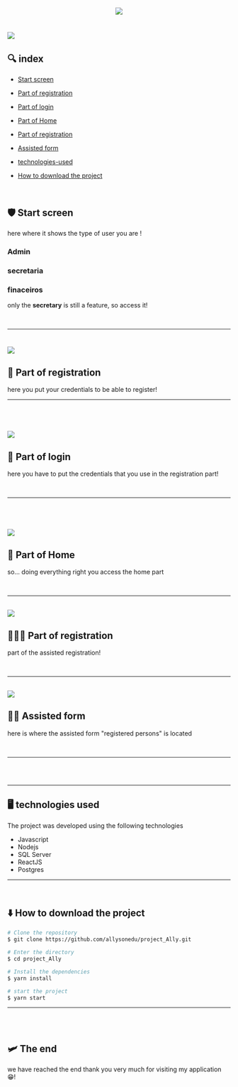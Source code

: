  <h1 align="center">

  <img src="https://ik.imagekit.io/hlucs8as0/logoo.png?ik-sdk-version=javascript-1.4.3&updatedAt=1674424892653">
 </h1>

 <h1> 
 <img src="https://ik.imagekit.io/hlucs8as0/inicill.png?ik-sdk-version=javascript-1.4.3&updatedAt=1674425081579">
 
 </h1>

## 🔍 index

- [Start screen](#-Start-screen)

- [Part of registration](#-Part-of-registration)

- [ Part of login](Part-of-login)

- [Part of Home](Part-of-Home)

- [ Part of registration](Part-of-registration)

- [Assisted form](Assisted-form)

- [ technologies-used](technologies-used)

- [ How to download the project](How-to-download-the-project)

<br>

## 🛡️ Start screen

here where it shows the type of user you are !

### Admin

### **secretaria**

### finaceiros

only the **secretary** is still a feature, so access it!

<br>

---

<h1>
 <img src="https://ik.imagekit.io/hlucs8as0/cadastro.png?ik-sdk-version=javascript-1.4.3&updatedAt=1674425106145">

 </h1>

## 📝 Part of registration

here you put your credentials to be able to register!
<br>

---

<br>

<h1> 
 <img src="https://ik.imagekit.io/hlucs8as0/loginn.png?ik-sdk-version=javascript-1.4.3&updatedAt=1674425174087">
 </h1>

## 📱 Part of login

here you have to put the credentials that you use in the registration part!

<br>

---

<br>

<h1>
 <img src="https://ik.imagekit.io/hlucs8as0/homee.png?ik-sdk-version=javascript-1.4.3&updatedAt=1674425174228">
 </h1>

## 🏡 Part of Home

so... doing everything right you access the home part

<br>

---

<br>

<img src="https://ik.imagekit.io/hlucs8as0/partedecadastro.png?ik-sdk-version=javascript-1.4.3&updatedAt=1674425173877">

<br>

## 👨‍👨‍👦 Part of registration

part of the assisted registration!

<br>

---

<br>

<img src="https://ik.imagekit.io/hlucs8as0/formulariodoassistido.png?ik-sdk-version=javascript-1.4.3&updatedAt=1674425174166">

## 👨🏻 Assisted form

here is where the assisted form "registered persons" is located

<br>

---

<br >

<br>

---

## 🖥️ technologies used

The project was developed using the following technologies

- Javascript
- Nodejs
- SQL Server
- ReactJS
- Postgres

---

<br>

## ⬇️ How to download the project

```bash
# Clone the repository
$ git clone https://github.com/allysonedu/project_Ally.git

# Enter the directory
$ cd project_Ally

# Install the dependencies
$ yarn install

# start the project
$ yarn start

```

---

<br>

<br>

## 🛩️ The end

we have reached the end thank you very much for visiting my application 😁!
